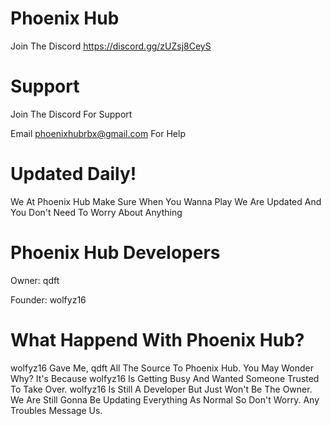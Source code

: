 # Phoenix Hub

Join The Discord https://discord.gg/zUZsj8CeyS

# Support

Join The Discord For Support

Email phoenixhubrbx@gmail.com For Help

# Updated Daily!

We At Phoenix Hub Make Sure When You Wanna Play We Are Updated And You Don't Need To Worry About Anything

# Phoenix Hub Developers

Owner: qdft

Founder: wolfyz16

# What Happend With Phoenix Hub?

wolfyz16 Gave Me, qdft All The Source To Phoenix Hub. You May Wonder Why? It's Because wolfyz16 Is Getting Busy And Wanted Someone Trusted To Take Over. wolfyz16 Is Still A Developer But Just Won't Be The Owner. We Are Still Gonna Be Updating Everything As Normal So Don't Worry. Any Troubles Message Us.
